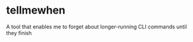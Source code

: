 tellmewhen
==========

A tool that enables me to forget about longer-running CLI commands until they finish
